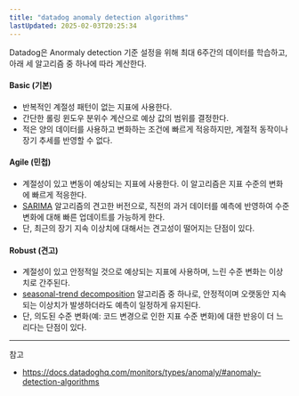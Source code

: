```yaml
---
title: "datadog anomaly detection algorithms"
lastUpdated: 2025-02-03T20:25:34
---
```

Datadog은 Anormaly detection 기준 설정을 위해 최대 6주간의 데이터를 학습하고, 아래 세 알고리즘 중 하나에 따라 계산한다.

#### Basic (기본)

- 반복적인 계절성 패턴이 없는 지표에 사용한다.
- 간단한 롤링 윈도우 분위수 계산으로 예상 값의 범위를 결정한다.
- 적은 양의 데이터를 사용하고 변화하는 조건에 빠르게 적응하지만, 계절적 동작이나 장기 추세를 반영할 수 없다.

#### Agile (민첩)

- 계절성이 있고 변동이 예상되는 지표에 사용한다. 이 알고리즘은 지표 수준의 변화에 빠르게 적응한다.
- [SARIMA](https://en.wikipedia.org/wiki/Autoregressive_integrated_moving_average) 알고리즘의 견고한 버전으로, 직전의 과거 데이터를 예측에 반영하여 수준 변화에 대해 빠른 업데이트를 가능하게 한다.
- 단, 최근의 장기 지속 이상치에 대해서는 견고성이 떨어지는 단점이 있다.

#### Robust (견고)

- 계절성이 있고 안정적일 것으로 예상되는 지표에 사용하며, 느린 수준 변화는 이상치로 간주된다.
- [seasonal-trend decomposition](https://en.wikipedia.org/wiki/Decomposition_of_time_series) 알고리즘 중 하나로, 안정적이며 오랫동안 지속되는 이상치가 발생하더라도 예측이 일정하게 유지된다.
- 단, 의도된 수준 변화(예: 코드 변경으로 인한 지표 수준 변화)에 대한 반응이 더 느리다는 단점이 있다.

---
참고

- <https://docs.datadoghq.com/monitors/types/anomaly/#anomaly-detection-algorithms>
